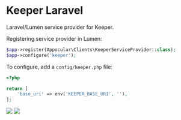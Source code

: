 # Keeper Laravel

Laravel/Lumen service provider for Keeper.

Registering service provider in Lumen:
``` php
$app->register(Appocular\Clients\KeeperServiceProvider::class);
$app->configure('keeper');
```

To configure, add a `config/keeper.php` file:

``` php
<?php

return [
    'base_uri' => env('KEEPER_BASE_URI', ''),
];
```

[![](https://img.shields.io/travis/com/appocular/keeper-laravel.svg?style=for-the-badge)](https://travis-ci.com/appocular/keeper-laravel)
[![](https://img.shields.io/codecov/c/github/appocular/keeper-laravel.svg)](https://codecov.io/gh/appocular/keeper-laravel)
